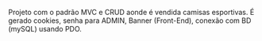 Projeto com o padrão MVC e CRUD aonde é vendida camisas esportivas. É gerado cookies, senha para ADMIN, Banner (Front-End), conexão com BD (mySQL) usando PDO.